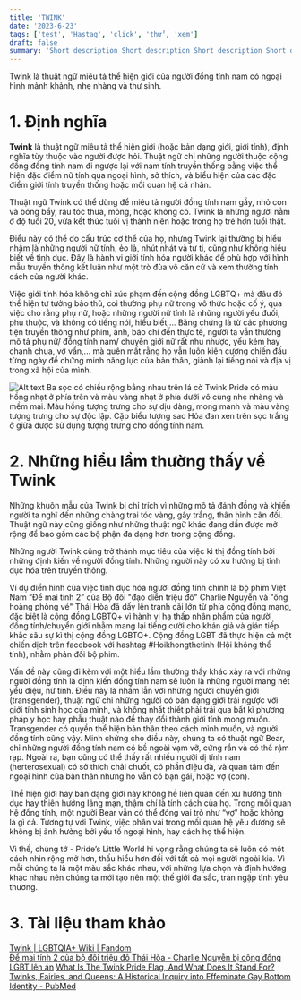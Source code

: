 ```yaml
---
title: 'TWINK'
date: '2023-6-23'
tags: ['test', 'Hastag', 'click', 'thử', 'xem']
draft: false
summary: 'Short description Short description Short description Short description Short description Short description Short description'
---
```


Twink là thuật ngữ miêu tả thể hiện giới của người đồng tính nam có ngoại hình mảnh khảnh, nhẹ nhàng và thư sinh.

# **1. Định nghĩa**

**Twink** là thuật ngữ miêu tả thể hiện giới (hoặc bản dạng giới, giới tính), định nghĩa tùy thuộc vào người được hỏi. Thuật ngữ chỉ những người thuộc cộng đồng đồng tính nam đi ngược lại với nam tính truyền thống bằng việc thể hiện đặc điểm nữ tính qua ngoại hình, sở thích, và biểu hiện của các đặc điểm giới tính truyền thống hoặc mối quan hệ cá nhân.

Thuật ngữ Twink có thể dùng để miêu tả người đồng tính nam gầy, nhỏ con và bóng bẩy, râu tóc thưa, mỏng, hoặc không có. Twink là những người nằm ở độ tuổi 20, vừa kết thúc tuổi vị thành niên hoặc trong họ trẻ hơn tuổi thật.

Điều này có thể do cấu trúc cơ thể của họ, nhưng Twink lại thường bị hiểu nhầm là những người nữ tính, ẻo lả, nhút nhát và tự ti, cũng như không hiểu biết về tình dục. Đây là hành vi giới tính hóa người khác để phù hợp với hình mẫu truyền thông kết luận như một trò đùa vô căn cứ và xem thường tính cách của người khác.

Việc giới tính hóa không chỉ xúc phạm đến cộng đồng LGBTQ+ mà đâu đó thể hiện tư tưởng bảo thủ, coi thường phụ nữ trong vô thức hoặc cố ý, qua việc cho rằng phụ nữ, hoặc những người nữ tính là những người yếu đuối, phụ thuộc, và không có tiếng nói, hiểu biết,... Bằng chứng là từ các phương tiện truyền thông như phim, ảnh, báo chí đến thực tế, người ta vẫn thường mô tả phụ nữ/ đồng tính nam/ chuyển giới nữ rất nhu nhược, yếu kém hay chanh chua, vớ vẩn,... mà quên mất rằng họ vẫn luôn kiên cường chiến đấu từng ngày để chứng minh năng lực của bản thân, giành lại tiếng nói và địa vị trong xã hội của mình.

![Alt text](\data/TWINK.png 'Cờ tự hào của Twink')
Ba sọc có chiều rộng bằng nhau trên lá cờ Twink Pride có màu hồng nhạt ở phía trên và màu vàng nhạt ở phía dưới vô cùng nhẹ nhàng và mềm mại. Màu hồng tượng trưng cho sự dịu dàng, mong manh và màu vàng tượng trưng cho sự độc lập. Cặp biểu tượng sao Hỏa đan xen trên sọc trắng ở giữa được sử dụng tượng trưng cho đồng tính nam.

# **2. Những hiểu lầm thường thấy về Twink**

Những khuôn mẫu của Twink bị chỉ trích vì những mô tả đánh đồng và khiến người ta nghĩ đến những chàng trai tóc vàng, gầy trắng, thân hình cân đối. Thuật ngữ này cũng giống như những thuật ngữ khác đang dần được mở rộng để bao gồm các bộ phận đa dạng hơn trong cộng đồng.

Những người Twink cũng trở thành mục tiêu của việc kì thị đồng tính bởi những định kiến về người đồng tính. Những người này có xu hướng bị tình dục hóa trên truyền thông.

Ví dụ điển hình của việc tình dục hóa người đồng tính chính là bộ phim Việt Nam “Để mai tính 2” của Bộ đôi "đạo diễn triệu đô" Charlie Nguyễn và "ông hoàng phòng vé" Thái Hòa đã dấy lên tranh cãi lớn từ phía cộng đồng mạng, đặc biệt là cộng đồng LGBTQ+ vì hành vi hạ thấp nhân phẩm của người đồng tính/chuyển giới nhằm mang lại tiếng cười cho khán giả và gián tiếp khắc sâu sự kì thị cộng đồng LGBTQ+. Cộng đồng LGBT đã thực hiện cả một chiến dịch trên facebook với hashtag #Hoikhongthetinh (Hội không thể tính), nhằm phản đối bộ phim.

Vấn đề này cũng đi kèm với một hiểu lầm thường thấy khác xảy ra với những người đồng tính là định kiến đồng tính nam sẽ luôn là những người mang nét yểu điệu, nữ tính. Điều này là nhầm lẫn với những người chuyển giới (transgender), thuật ngữ chỉ những người có bản dạng giới trái ngược với giới tính sinh học của mình, và không nhất thiết phải trải qua bất kì phương pháp y học hay phẫu thuật nào để thay đổi thành giới tính mong muốn. Transgender có quyền thể hiện bản thân theo cách mình muốn, và người đồng tính cũng vậy. Minh chứng cho điều này, chúng ta có thuật ngữ Bear, chỉ những người đồng tính nam có bề ngoài vạm vỡ, cứng rắn và có thể rậm rạp. Ngoài ra, bạn cũng có thể thấy rất nhiều người dị tính nam (herterosexual) có sở thích chải chuốt, có phần điệu đà, và quan tâm đến ngoại hình của bản thân nhưng họ vẫn có bạn gái, hoặc vợ (con).

Thể hiện giới hay bản dạng giới này không hề liên quan đến xu hướng tính dục hay thiên hướng lãng mạn, thậm chí là tính cách của họ. Trong mối quan hệ đồng tính, một người Bear vẫn có thể đóng vai trò như “vợ” hoặc không là gì cả. Tương tự với Twink, việc phân vai trong mối quan hệ yêu đương sẽ không bị ảnh hưởng bởi yếu tố ngoại hình, hay cách họ thể hiện.

Vì thế, chúng tớ - Pride’s Little World hi vọng rằng chúng ta sẽ luôn có một cách nhìn rộng mở hơn, thấu hiểu hơn đối với tất cả mọi người ngoài kia. Vì mỗi chúng ta là một màu sắc khác nhau, với những lựa chọn và định hướng khác nhau nên chúng ta mới tạo nên một thế giới đa sắc, tràn ngập tình yêu thương.

# **3. Tài liệu tham khảo**

[Twink | LGBTQIA+ Wiki | Fandom](https://lgbtqia.fandom.com/wiki/Twink)\
[Để mai tính 2 của bộ đôi triệu đô Thái Hòa - Charlie Nguyễn bị cộng đồng LGBT lên án](https://www.doisongphapluat.com/bo-doi-trieu-do-thai-hoa---charlie-nguyen-bi-cong-dong-lgbt-len-an-a74562.html)
[What Is The Twink Pride Flag, And What Does It Stand For?](https://queerintheworld.com/twink-pride-flag/)\
[Twinks, Fairies, and Queens: A Historical Inquiry into Effeminate Gay Bottom Identity - PubMed](https://pubmed.ncbi.nlm.nih.gov/36939125/#:~:text=For%20some%20LGBTQ%2B%20commentators%2C%20%22twink,age%20bracket%20among%20gay%20men.)
